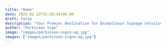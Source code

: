 ```yaml
---
title: "Home"
date: 2023-02-23T15:28:43+06:00
draft: false
description: "Your Premier Destination for Exceptional Signage Solutions. We provide design, manufacture, installation, and maintenance for all the nation's signage needs."
author: "Parkinson Sign"
image: "images/parkinson-signs-og.jpg"
images: ["images/parkinson-signs-og.jpg"]
---
```

